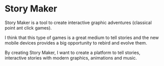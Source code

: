 Story Maker
===========

Story Maker is a tool to create interactive graphic adventures (classical point ant click games).

I think that this type of games is a great medium to tell stories and the new mobile devices provides a big opportunity to rebird and evolve them.

By creating Story Maker, I want to create a platform to tell stories, interactive stories with modern graphics, animations and music.


